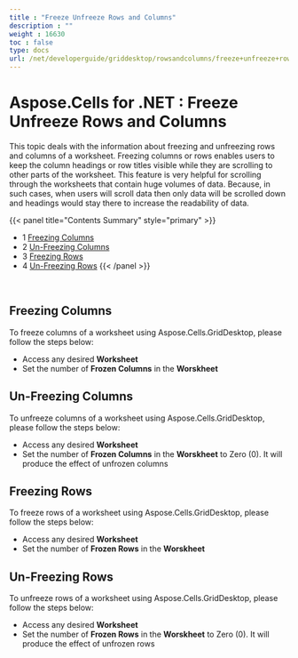 ```yaml
---
title : "Freeze Unfreeze Rows and Columns" 
description : "" 
weight : 16630 
toc : false
type: docs
url: /net/developerguide/griddesktop/rowsandcolumns/freeze+unfreeze+rows++and++columns/
---
```


# Aspose.Cells for .NET : Freeze Unfreeze Rows and Columns


This topic deals with the information about freezing and unfreezing rows and columns of a worksheet. Freezing columns or rows enables users to keep the column headings or row titles visible while they are scrolling to other parts of the worksheet. This feature is very helpful for scrolling through the worksheets that contain huge volumes of data. Because, in such cases, when users will scroll data then only data will be scrolled down and headings would stay there to increase the readability of data.

{{< panel title="Contents Summary" style="primary" >}}
*   1 [Freezing Columns](#freezing-columns)
*   2 [Un-Freezing Columns](#un-freezing-columns)
*   3 [Freezing Rows](#freezing-rows)
*   4 [Un-Freezing Rows](#un-freezing-rows)
{{< /panel >}}
 

 

## Freezing Columns

To freeze columns of a worksheet using Aspose.Cells.GridDesktop, please follow the steps below:

*   Access any desired **Worksheet**
*   Set the number of **Frozen Columns** in the **Worskheet**

## Un-Freezing Columns

To unfreeze columns of a worksheet using Aspose.Cells.GridDesktop, please follow the steps below:

*   Access any desired **Worksheet**
*   Set the number of **Frozen Columns** in the **Worskheet** to Zero (0). It will produce the effect of unfrozen columns

## Freezing Rows

To freeze rows of a worksheet using Aspose.Cells.GridDesktop, please follow the steps below:

*   Access any desired **Worksheet**
*   Set the number of **Frozen Rows** in the **Worskheet**

## Un-Freezing Rows

To unfreeze rows of a worksheet using Aspose.Cells.GridDesktop, please follow the steps below:

*   Access any desired **Worksheet**
*   Set the number of **Frozen Rows** in the **Worskheet** to Zero (0). It will produce the effect of unfrozen rows

